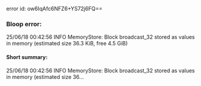 error id: ow6IqAfc6NFZ6+YS72j6FQ==
### Bloop error:

25/06/18 00:42:56 INFO MemoryStore: Block broadcast_32 stored as values in memory (estimated size 36.3 KiB, free 4.5 GiB)
#### Short summary: 

25/06/18 00:42:56 INFO MemoryStore: Block broadcast_32 stored as values in memory (estimated size 36...